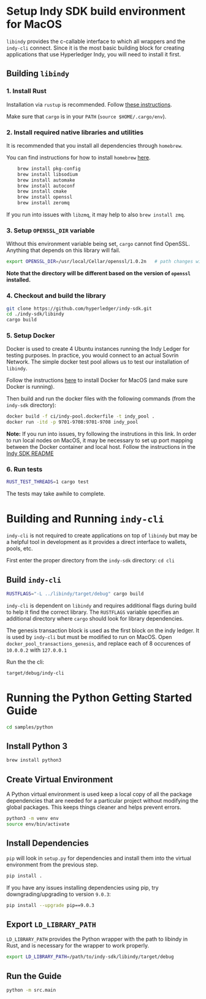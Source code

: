 # Setup Indy SDK build environment for MacOS

`libindy` provides the c-callable interface to which all wrappers and the `indy-cli` connect. Since it is the most basic
building block for creating applications that use Hyperledger Indy, you will need to install it first.

## Building `libindy`
### 1. Install Rust

Installation via `rustup` is recommended. Follow [these instructions](https://www.rust-lang.org/install.html).

Make sure that `cargo` is in your `PATH` (`source $HOME/.cargo/env`).

### 2. Install required native libraries and utilities

It is recommended that you install all dependencies through `homebrew`.

You can find instructions for how to install `homebrew` [here](https://brew.sh/).

```sh
	brew install pkg-config
	brew install libsodium
	brew install automake
	brew install autoconf
	brew install cmake
	brew install openssl
	brew install zeromq
```

If you run into issues with `libzmq`, it may help to also `brew install zmq`.

### 3. Setup `OPENSSL_DIR` variable

Without this environment variable being set, `cargo` cannot find OpenSSL. Anything that depends on this library will
fail.

```sh
export OPENSSL_DIR=/usr/local/Cellar/openssl/1.0.2n   # path changes with version number
```

**Note that the directory will be different based on the version of `openssl` installed.**

### 4. Checkout and build the library

```sh
git clone https://github.com/hyperledger/indy-sdk.git
cd ./indy-sdk/libindy
cargo build
```

### 5. Setup Docker

Docker is used to create 4 Ubuntu instances running the Indy Ledger for testing purposes. In practice, you would
connect to an actual Sovrin Network. The simple docker test pool allows us to test our installation of `libindy`.

Follow the instructions [here](https://store.docker.com/editions/community/docker-ce-desktop-mac) to install
Docker for MacOS (and make sure Docker is running).

Then build and run the docker files with the following commands (from the `indy-sdk` directory):

```sh
docker build -f ci/indy-pool.dockerfile -t indy_pool .
docker run -itd -p 9701-9708:9701-9708 indy_pool
```

**Note:** If you run into issues, try following the instrutions in this link. In order to run local nodes on MacOS,
it may be necessary to set up port mapping between the Docker container and local host. Follow the instructions in the
[Indy SDK README](https://github.com/hyperledger/indy-sdk#how-to-start-local-nodes-pool-with-docker)

### 6. Run tests
```sh
RUST_TEST_THREADS=1 cargo test
```
The tests may take awhile to complete.

# Building and Running `indy-cli`

`indy-cli` is not required to create applications on top of `libindy` but may be a helpful tool in development as it
provides a direct interface to wallets, pools, etc.

First enter the proper directory from the `indy-sdk` directory: `cd cli`

## Build `indy-cli`

```sh
RUSTFLAGS="-L ../libindy/target/debug" cargo build
```
`indy-cli` is dependent on `libindy` and requires additional flags during build to help it find the correct
library. The `RUSTFLAGS` variable specifies an additional directory where `cargo` should look for library
dependencies.

The genesis transaction block is used as the first block on the indy ledger. It is used by `indy-cli` but must be
modified to run on MacOS. Open `docker_pool_transactions_genesis`, and replace each of 8 occurences of 
`10.0.0.2` with `127.0.0.1`

Run the the cli:

```sh
target/debug/indy-cli
```

# Running the Python Getting Started Guide

```sh
cd samples/python
```

## Install Python 3

```sh
brew install python3
```

## Create Virtual Environment

A Python virtual environment is used keep a local copy of all the package dependencies that are needed for a
particular project without modifying the global packages. This keeps things cleaner and helps prevent errors.

```sh
python3 -m venv env
source env/bin/activate
```

## Install Dependencies

`pip` will look in `setup.py` for dependencies and install them into the virtual environment from the previous step.

```sh
pip install .
```

If you have any issues installing dependencies using pip, try downgrading/upgrading to version `9.0.3`:
```sh
pip install --upgrade pip==9.0.3
```

## Export `LD_LIBRARY_PATH`

`LD_LIBRARY_PATH` provides the Python wrapper with the path to libindy in Rust, and is necessary for the wrapper
to work properly.

```sh
export LD_LIBRARY_PATH=/path/to/indy-sdk/libindy/target/debug
```

## Run the Guide

```sh
python -m src.main
```
